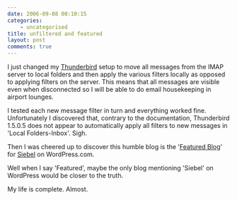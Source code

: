 ```yaml
---
date: 2006-09-08 00:10:15
categories:
    - uncategorised
title: unfiltered and featured
layout: post
comments: true
---
```

I just changed my
[Thunderbird](http://www.nbrightside.com/blog/2006/03/08/thunderbirds-are-go/)
setup to move all messages from the IMAP server to local folders and
then apply the various filters locally as opposed to applying filters on
the server. This means that all messages are visible even when
disconnected so I will be able to do email housekeeping in airport
lounges.

I tested each new message filter in turn and everything worked fine.
Unfortunately I discovered that, contrary to the documentation,
Thunderbird 1.5.0.5 does not appear to automatically apply all filters
to new messages in 'Local Folders-Inbox'. Sigh.

Then I was cheered up to discover this humble blog is the
'[Featured Blog](http://flickr.com/photos/70276096@N00/236866211/)' for
[Siebel](http://wordpress.com/tag/siebel/) on WordPress.com.

Well when I say 'Featured', maybe the only blog mentioning 'Siebel' on
WordPress would be closer to the truth.

My life is complete. Almost.
